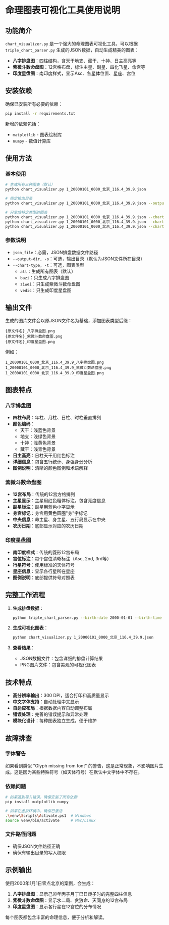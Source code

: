 # 命理图表可视化工具使用说明

## 功能简介

`chart_visualizer.py` 是一个强大的命理图表可视化工具，可以根据 `triple_chart_parser.py` 生成的JSON数据，自动生成精美的图表：

- **八字排盘图**：四柱结构，含天干地支、藏干、十神、日主高亮等
- **紫微斗数命盘图**：12宫格布盘，标注主星、副星、四化飞星、命宫等  
- **印度星盘图**：南印度样式，显示Asc、各星体位置、星座、宫位

## 安装依赖

确保已安装所有必要的依赖：

```bash
pip install -r requirements.txt
```

新增的依赖包括：
- `matplotlib` - 图表绘制库
- `numpy` - 数值计算库

## 使用方法

### 基本使用

```bash
# 生成所有三种图表（默认）
python chart_visualizer.py 1_20000101_0000_北京_116.4_39.9.json

# 指定输出目录
python chart_visualizer.py 1_20000101_0000_北京_116.4_39.9.json --output-dir ./charts

# 只生成特定类型的图表
python chart_visualizer.py 1_20000101_0000_北京_116.4_39.9.json --chart-type bazi
python chart_visualizer.py 1_20000101_0000_北京_116.4_39.9.json --chart-type ziwei
python chart_visualizer.py 1_20000101_0000_北京_116.4_39.9.json --chart-type vedic
```

### 参数说明

- `json_file`：必需，JSON排盘数据文件路径
- `--output-dir, -o`：可选，输出目录（默认为JSON文件所在目录）
- `--chart-type, -t`：可选，图表类型
  - `all`：生成所有图表（默认）
  - `bazi`：只生成八字排盘图
  - `ziwei`：只生成紫微斗数命盘图
  - `vedic`：只生成印度星盘图

## 输出文件

生成的图片文件会以原JSON文件名为基础，添加图表类型后缀：

```
{原文件名}_八字排盘图.png
{原文件名}_紫微斗数命盘图.png
{原文件名}_印度星盘图.png
```

例如：
```
1_20000101_0000_北京_116.4_39.9_八字排盘图.png
1_20000101_0000_北京_116.4_39.9_紫微斗数命盘图.png
1_20000101_0000_北京_116.4_39.9_印度星盘图.png
```

## 图表特点

### 八字排盘图
- **四柱布局**：年柱、月柱、日柱、时柱垂直排列
- **颜色编码**：
  - 天干：浅蓝色背景
  - 地支：浅绿色背景
  - 十神：浅黄色背景
  - 藏干：浅青色背景
- **日主高亮**：日柱天干用红色标注
- **详细信息**：包含五行统计、身强身弱分析
- **图例说明**：清晰的颜色图例和术语解释

### 紫微斗数命盘图
- **12宫布局**：传统的12宫方格排列
- **主星显示**：主星用红色粗体标注，包含亮度信息
- **副星标注**：副星用蓝色小字显示
- **身宫标记**：身宫用黄色圆圈"身"字标记
- **中央信息**：命主星、身主星、五行局显示在中央
- **农历日期**：底部显示对应的农历日期

### 印度星盘图
- **南印度样式**：传统的菱形12宫布局
- **宫位标注**：每个宫位清晰标注（Asc, 2nd, 3rd等）
- **行星符号**：使用标准的天体符号
- **星座信息**：显示各行星所在星座
- **图例说明**：底部提供符号对照表

## 完整工作流程

1. **生成排盘数据**：
   ```bash
   python triple_chart_parser.py --birth-date 2000-01-01 --birth-time 00:00 --timezone +8 --longitude 116.4 --latitude 39.9 --gender 1 --save-file --location 北京
   ```

2. **生成可视化图表**：
   ```bash
   python chart_visualizer.py 1_20000101_0000_北京_116.4_39.9.json
   ```

3. **查看结果**：
   - JSON数据文件：包含详细的排盘计算结果
   - PNG图片文件：包含美观的可视化图表

## 技术特点

- **高分辨率输出**：300 DPI，适合打印和高质量显示
- **中文字体支持**：自动处理中文显示
- **自适应布局**：根据数据内容自动调整布局
- **错误处理**：完善的错误提示和异常处理
- **模块化设计**：每种图表独立生成，便于维护

## 故障排查

### 字体警告
如果看到类似 "Glyph missing from font" 的警告，这是正常现象，不影响图片生成。这是因为某些特殊符号（如天体符号）在默认中文字体中不存在。

### 依赖问题
```bash
# 如果遇到导入错误，确保安装了所有依赖
pip install matplotlib numpy

# 如果在虚拟环境中，确保已激活
.\venv\Scripts\Activate.ps1  # Windows
source venv/bin/activate     # Mac/Linux
```

### 文件路径问题
- 确保JSON文件路径正确
- 确保有输出目录的写入权限

## 示例输出

使用2000年1月1日零点北京的案例，会生成：

1. **八字排盘图**：显示己卯年丙子月丁巳日庚子时的完整四柱信息
2. **紫微斗数命盘图**：显示水二局、贪狼命、天同身的12宫布局
3. **印度星盘图**：显示各行星在12宫位的分布情况

每个图表都包含丰富的命理信息，便于分析和解读。 